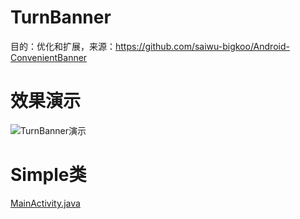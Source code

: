 # TurnBanner

目的：优化和扩展，来源：https://github.com/saiwu-bigkoo/Android-ConvenientBanner

# 效果演示

![TurnBanner演示](TurnBanner演示.gif)

# Simple类

[MainActivity.java](https://github.com/fengqingxiuyi/TurnBanner/blob/master/app/src/main/java/com/fqxyi/convenientbanner/MainActivity.java)
